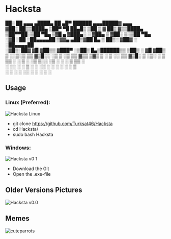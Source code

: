 # Hacksta

  ██░ ██  ▄▄▄       ▄████▄   ██ ▄█▀  ██████ ▄▄▄█████▓ ▄▄▄        
 ▓██░ ██▒▒████▄    ▒██▀ ▀█   ██▄█▒ ▒██    ▒ ▓  ██▒ ▓▒▒████▄      
 ▒██▀▀██░▒██  ▀█▄  ▒▓█    ▄ ▓███▄░ ░ ▓██▄   ▒ ▓██░ ▒░▒██  ▀█▄    
 ░▓█ ░██ ░██▄▄▄▄██ ▒▓▓▄ ▄██▒▓██ █▄   ▒   ██▒░ ▓██▓ ░ ░██▄▄▄▄██   
 ░▓█▒░██▓ ▓█   ▓██▒▒ ▓███▀ ░▒██▒ █▄▒██████▒▒  ▒██▒ ░  ▓█   ▓██▒  
  ▒ ░░▒░▒ ▒▒   ▓▒█░░ ░▒ ▒  ░▒ ▒▒ ▓▒▒ ▒▓▒ ▒ ░  ▒ ░░    ▒▒   ▓▒█░ 
  ▒ ░▒░ ░  ▒   ▒▒ ░  ░  ▒   ░ ░▒ ▒░░ ░▒  ░ ░    ░      ▒   ▒▒ ░  
  ░  ░░ ░  ░   ▒   ░        ░ ░░ ░ ░  ░  ░    ░        ░   ▒    
  ░  ░  ░      ░  ░░ ░      ░  ░         ░                 ░  



## Usage

### Linux (Preferred):

![Hacksta Linux](https://user-images.githubusercontent.com/53977560/93612498-dc6e8b00-f9cf-11ea-9aac-364e29014197.jpeg)

- git clone https://github.com/Turksat46/Hacksta
- cd Hacksta/
- sudo bash Hacksta

### Windows:

![Hacksta v0 1](https://user-images.githubusercontent.com/50042338/93688779-b4af1e00-fac8-11ea-8e0a-d112ddfa0a69.JPG)

- Download the Git
- Open the .exe-file

## Older Versions Pictures
![Hacksta v0.0](https://user-images.githubusercontent.com/50042338/93686959-11efa300-faba-11ea-95a9-fe916d7dd11e.JPG)


## Memes

![cuteparrots](https://user-images.githubusercontent.com/50042338/93686977-3fd4e780-faba-11ea-9f21-993109a83b44.jpg)
